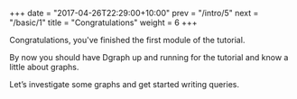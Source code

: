 +++
date = "2017-04-26T22:29:00+10:00"
prev = "/intro/5"
next = "/basic/1"
title = "Congratulations"
weight = 6
+++

Congratulations, you've finished the first module of the tutorial.

By now you should have Dgraph up and running for the tutorial and know a little about graphs.

Let’s investigate some graphs and get started writing queries.
